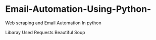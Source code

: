 # Email-Automation-Using-Python-
Web scraping and Email Automation In python 


Libaray Used 
Requests
Beautiful Soup
